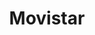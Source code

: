 ---
title: "Movistar"
url: /ciudad-autonoma-de-buenos-aires/movistar-jorge-luis-borges/
shop: teléfono móvil
---